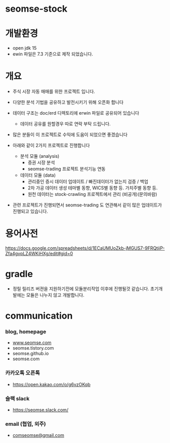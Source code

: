 # seomse-stock

# 개발환경
- open jdk 15
- ewin 파일은 7.3 기준으로 제작 되었습니다.

# 개요
- 주식 시장 자동 매매를 위한 프로젝트 입니다.
- 다양한 분석 기법을 공유하고 발전시키기 위해 오픈화 합니다
- 데이터 구조는 doc/erd 디렉토리에 erwin 파일로 공유되어 있습니다
    - 데이터 공유를 원할경우 따로 연락 부탁 드립니다.
- 많은 분들이 이 프로젝트로 수익에 도움이 되었으면 좋겠습니다  


- 아래와 같이 2가지 프로젝트로 진행합니다
    - 분석 모듈 (analysis)
        - 증권 시장 분석
        - seomse-trading 프로젝트 분석기능 연동
    - 데이터 모듈 (data)
        - 관리중인 증시 데이터 업데이트 / 빠진데이터가 없는지 검증 / 백업
        - 2차 가공 데이터 생성 테마별 동향, WICS별 동향 등. 가치주별 동향 등.
        - 원천 데이터는 stock-crawling 프로젝트에서 관리 (비공개)(문의바람)


- 관련 프로젝트가 진행되면서 seomse-trading 도 연관해서 같이 많은 업데이트가 진행되고 있습니다.

# 용어사전
https://docs.google.com/spreadsheets/d/1ECaUMUoZkb-jMGUS7-9FRQtiiP-Zfa4gvpLZ4WKiHXg/edit#gid=0

# gradle
- 정릴 릴리즈 버젼을 지원하기전에 모듈분리작업 이후에 진행될것 같습니다. 초기개발에는 모듈은 나누지 않고 개발합니다.

# communication
### blog, homepage
- www.seomse.com
- seomse.tistory.com
- seomse.github.io
- seomse.com

### 카카오톡 오픈톡
 - https://open.kakao.com/o/g6vzOKqb

### 슬랙 slack
- https://seomse.slack.com/

### email (협업, 외주)
 - comseomse@gmail.com